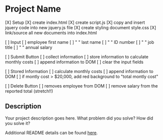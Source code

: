 # Project Name

[X] Setup
    [X] create index.html
    [X] create script.js
    [X] copy and insert jquery code into new jquery.js file
    [X] create styling document style.css
    [X] link/source all new documents into index.html

[ ] Input
    [ ] employee first name
    [ ] " " last name
    [ ] " " ID number
    [ ] " " job title
    [ ] " " annual salary

[ ] Submit Button
    [ ] collect information
    [ ] store information to calculate monthly costs
    [ ] append information to DOM
    [ ] clear the input fields

[ ] Stored Information
    [ ] calculate monthly costs
    [ ] append information to DOM
    [ ] if montly cost > $20,000, add red background to "total montly cost"

[ ] Delete Button
    [ ] removes employee from DOM
    [ ] remove salary from the reported total (stretch!!)

## Description

Your project description goes here. What problem did you solve? How did you solve it?

Additional README details can be found [here](https://github.com/PrimeAcademy/readme-template/blob/master/README.md).
